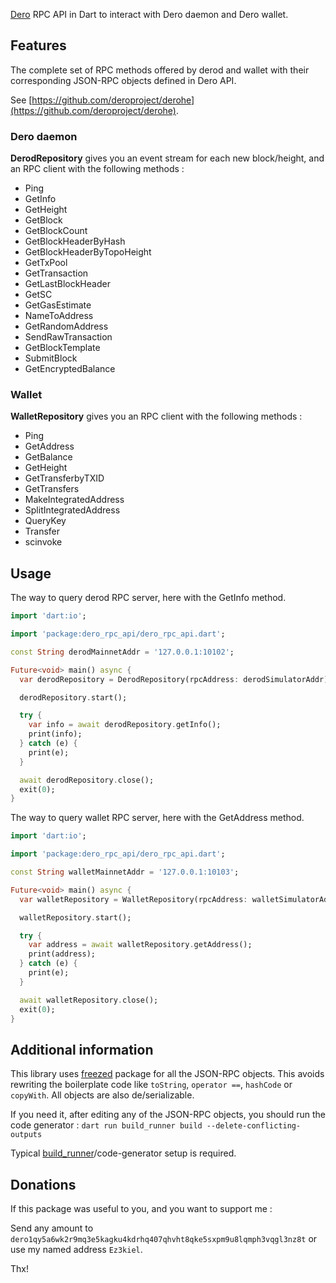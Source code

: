 [Dero] RPC API in Dart to interact with Dero daemon and Dero wallet.

## Features

The complete set of RPC methods offered by derod and wallet with their corresponding JSON-RPC
objects defined in Dero API.

See [https://github.com/deroproject/derohe](https://github.com/deroproject/derohe).

### Dero daemon

**DerodRepository** gives you an event stream for each new block/height, and an RPC client with the
following methods :

* Ping
* GetInfo
* GetHeight
* GetBlock
* GetBlockCount
* GetBlockHeaderByHash
* GetBlockHeaderByTopoHeight
* GetTxPool
* GetTransaction
* GetLastBlockHeader
* GetSC
* GetGasEstimate
* NameToAddress
* GetRandomAddress
* SendRawTransaction
* GetBlockTemplate
* SubmitBlock
* GetEncryptedBalance

### Wallet

**WalletRepository** gives you an RPC client with the following methods :

* Ping
* GetAddress
* GetBalance
* GetHeight
* GetTransferbyTXID
* GetTransfers
* MakeIntegratedAddress
* SplitIntegratedAddress
* QueryKey
* Transfer
* scinvoke

## Usage

The way to query derod RPC server, here with the GetInfo method. 

```dart
import 'dart:io';

import 'package:dero_rpc_api/dero_rpc_api.dart';

const String derodMainnetAddr = '127.0.0.1:10102';

Future<void> main() async {
  var derodRepository = DerodRepository(rpcAddress: derodSimulatorAddr);

  derodRepository.start();

  try {
    var info = await derodRepository.getInfo();
    print(info);
  } catch (e) {
    print(e);
  }

  await derodRepository.close();
  exit(0);
}
```

The way to query wallet RPC server, here with the GetAddress method.

```dart
import 'dart:io';

import 'package:dero_rpc_api/dero_rpc_api.dart';

const String walletMainnetAddr = '127.0.0.1:10103';

Future<void> main() async {
  var walletRepository = WalletRepository(rpcAddress: walletSimulatorAddr);

  walletRepository.start();

  try {
    var address = await walletRepository.getAddress();
    print(address);
  } catch (e) {
    print(e);
  }

  await walletRepository.close();
  exit(0);
}
```

## Additional information

This library uses [freezed] package for all the JSON-RPC objects. This avoids rewriting the
boilerplate code like ``toString``, ``operator ==``, ``hashCode`` or ``copyWith``. All objects are
also de/serializable.

If you need it, after editing any of the JSON-RPC objects, you should run the code generator :
``dart run build_runner build --delete-conflicting-outputs``

Typical [build_runner]/code-generator setup is required.

## Donations

If this package was useful to you, and you want to support me :

Send any amount to `dero1qy5a6wk2r9mq3e5kagku4kdrhq407qhvht8qke5sxpm9u8lqmph3vqgl3nz8t` or use my
named address `Ez3kiel`.

Thx!

[Dero]: https://dero.io/
[build_runner]: https://pub.dev/packages/build_runner
[freezed]: https://pub.dartlang.org/packages/freezed